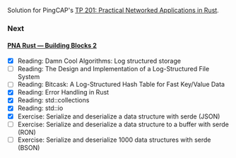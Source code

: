 Solution for PingCAP's [TP 201: Practical Networked Applications in Rust](https://github.com/pingcap/talent-plan/blob/master/courses/rust/README.md).

### Next

#### [PNA Rust — Building Blocks 2](https://github.com/kafji/talent-plan/blob/master/courses/rust/building-blocks/bb-2.md)

- [x] Reading: Damn Cool Algorithms: Log structured storage
- [ ] Reading: The Design and Implementation of a Log-Structured File System
- [ ] Reading: Bitcask: A Log-Structured Hash Table for Fast Key/Value Data
- [x] Reading: Error Handling in Rust
- [x] Reading: std::collections
- [x] Reading: std::io
- [x] Exercise: Serialize and deserialize a data structure with serde (JSON)
- [ ] Exercise: Serialize and deserialize a data structure to a buffer with serde (RON)
- [ ] Exercise: Serialize and deserialize 1000 data structures with serde (BSON)
